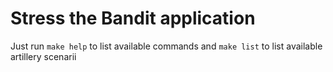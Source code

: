 Stress the Bandit application
=============================

Just run `make help` to list available commands and
`make list` to list available artillery scenarii

